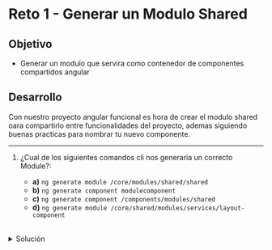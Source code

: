 # Reto 1 - Generar un Modulo Shared

## Objetivo

* Generar un modulo que servira como contenedor de componentes compartidos angular


## Desarrollo

Con nuestro proyecto angular funcional es hora de crear el modulo shared oara compartirlo entre funcionalidades del proyecto, ademas siguiendo buenas practicas para nombrar tu nuevo componente.

----

1. ¿Cual de los siguientes comandos cli nos generaria un correcto Module?:


    - **a)** `ng generate module /core/modules/shared/shared`
    - **b)** `ng generate component modulecomponent`
    - **c)** `ng generate component /components/modules/shared`
    - **d)** `ng generate module /core/shared/modules/services/layout-component`

    </br>

<details>
    <summary>Solución </summary>
    
  `ng generate module /core/modules/shared/shared`

  Recuerda que cada funcionalidad que crees debe ir muy bien organizada de acuerdo a su funcion especifica.
  
</details>
